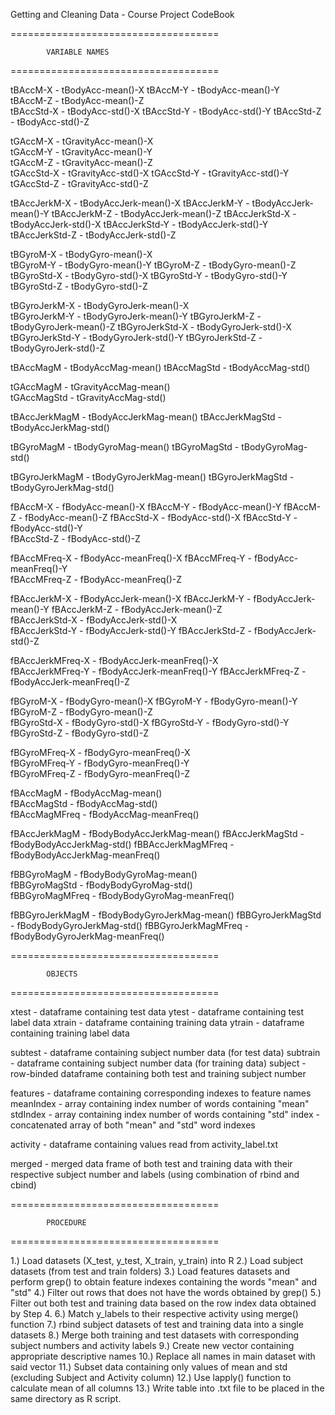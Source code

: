Getting and Cleaning Data - Course Project CodeBook

====================================

			VARIABLE NAMES

====================================

tBAccM-X 				-			tBodyAcc-mean()-X
tBAccM-Y                -           tBodyAcc-mean()-Y  
tBAccM-Z                -           tBodyAcc-mean()-Z  
tBAccStd-X 				-			tBodyAcc-std()-X 
tBAccStd-Y 				-			tBodyAcc-std()-Y 
tBAccStd-Z				-			tBodyAcc-std()-Z      

tGAccM-X 				-			tGravityAcc-mean()-X  		
tGAccM-Y 				-		    tGravityAcc-mean()-Y   
tGAccM-Z 				-			tGravityAcc-mean()-Z   
tGAccStd-X 				-			tGravityAcc-std()-X
tGAccStd-Y 				-			tGravityAcc-std()-Y 
tGAccStd-Z				-			tGravityAcc-std()-Z  

tBAccJerkM-X 			-			tBodyAccJerk-mean()-X
tBAccJerkM-Y 			-			tBodyAccJerk-mean()-Y 
tBAccJerkM-Z 			-			tBodyAccJerk-mean()-Z 
tBAccJerkStd-X 			-			tBodyAccJerk-std()-X 
tBAccJerkStd-Y 			-			tBodyAccJerk-std()-Y
tBAccJerkStd-Z			-			tBodyAccJerk-std()-Z 

tBGyroM-X 				-			tBodyGyro-mean()-X  
tBGyroM-Y 				-			tBodyGyro-mean()-Y
tBGyroM-Z 				-			tBodyGyro-mean()-Z 
tBGyroStd-X 			-			tBodyGyro-std()-X 
tBGyroStd-Y 			-			tBodyGyro-std()-Y
tBGyroStd-Z				-			tBodyGyro-std()-Z 

tBGyroJerkM-X 			-			tBodyGyroJerk-mean()-X  
tBGyroJerkM-Y 			-			tBodyGyroJerk-mean()-Y 
tBGyroJerkM-Z 			-			tBodyGyroJerk-mean()-Z 
tBGyroJerkStd-X 		-			tBodyGyroJerk-std()-X  
tBGyroJerkStd-Y 		- 			tBodyGyroJerk-std()-Y
tBGyroJerkStd-Z			-			tBodyGyroJerk-std()-Z

tBAccMagM 				-			tBodyAccMag-mean()
tBAccMagStd				-			tBodyAccMag-std()   

tGAccMagM 				-			tGravityAccMag-mean()  
tGAccMagStd 			-			tGravityAccMag-std()

tBAccJerkMagM 			-			tBodyAccJerkMag-mean() 
tBAccJerkMagStd			-			tBodyAccJerkMag-std()   

tBGyroMagM 				-			tBodyGyroMag-mean() 
tBGyroMagStd 			-			tBodyGyroMag-std()  

tBGyroJerkMagM 			-			tBodyGyroJerkMag-mean() 
tBGyroJerkMagStd 		-			tBodyGyroJerkMag-std()

fBAccM-X 				-			fBodyAcc-mean()-X 
fBAccM-Y 				-			fBodyAcc-mean()-Y 
fBAccM-Z 				-			fBodyAcc-mean()-Z 
fBAccStd-X 				-			fBodyAcc-std()-X 
fBAccStd-Y 				-			fBodyAcc-std()-Y   
fBAccStd-Z				-			fBodyAcc-std()-Z

fBAccMFreq-X 			-			fBodyAcc-meanFreq()-X 
fBAccMFreq-Y 			-			fBodyAcc-meanFreq()-Y   	
fBAccMFreq-Z			-			fBodyAcc-meanFreq()-Z 
 
fBAccJerkM-X 			-			fBodyAccJerk-mean()-X
fBAccJerkM-Y 			-			fBodyAccJerk-mean()-Y 
fBAccJerkM-Z 			-			fBodyAccJerk-mean()-Z  
fBAccJerkStd-X 			-			fBodyAccJerk-std()-X  
fBAccJerkStd-Y 			-			fBodyAccJerk-std()-Y 
fBAccJerkStd-Z			-			fBodyAccJerk-std()-Z

fBAccJerkMFreq-X 		-			fBodyAccJerk-meanFreq()-X	
fBAccJerkMFreq-Y 		-			fBodyAccJerk-meanFreq()-Y 
fBAccJerkMFreq-Z		-			fBodyAccJerk-meanFreq()-Z

fBGyroM-X 				-			fBodyGyro-mean()-X 
fBGyroM-Y 				-			fBodyGyro-mean()-Y 
fBGyroM-Z 				-			fBodyGyro-mean()-Z  
fBGyroStd-X 			-			fBodyGyro-std()-X 
fBGyroStd-Y 			-			fBodyGyro-std()-Y 
fBGyroStd-Z				-			fBodyGyro-std()-Z

fBGyroMFreq-X 			-			fBodyGyro-meanFreq()-X  
fBGyroMFreq-Y 			-			fBodyGyro-meanFreq()-Y  
fBGyroMFreq-Z			-			fBodyGyro-meanFreq()-Z  
	
fBAccMagM 				-			fBodyAccMag-mean()   
fBAccMagStd 			-			fBodyAccMag-std()   
fBAccMagMFreq			-			fBodyAccMag-meanFreq()    

fBAccJerkMagM			- 			fBodyBodyAccJerkMag-mean()
fBAccJerkMagStd			-			fBodyBodyAccJerkMag-std() 
fBBAccJerkMagMFreq		-			fBodyBodyAccJerkMag-meanFreq() 
 
fBBGyroMagM 			-			fBodyBodyGyroMag-mean()   
fBBGyroMagStd 			-			fBodyBodyGyroMag-std()  
fBBGyroMagMFreq			-			fBodyBodyGyroMag-meanFreq()
	
fBBGyroJerkMagM 		-			fBodyBodyGyroJerkMag-mean() 
fBBGyroJerkMagStd 		-			fBodyBodyGyroJerkMag-std()
fBBGyroJerkMagMFreq		-			fBodyBodyGyroJerkMag-meanFreq()

====================================

			OBJECTS

====================================

xtest					-			dataframe containing test data
ytest					-			dataframe containing test label data
xtrain					-			dataframe containing training data
ytrain					- 			dataframe containing training label data

subtest					- 			dataframe containing subject number data (for test data)
subtrain				- 			dataframe containing subject number data (for training data)
subject					- 			row-binded dataframe containing both test and training subject number

features				- 			dataframe containing corresponding indexes to feature names
meanIndex				-			array containing index number of words containing "mean"
stdIndex				-			array containing index number of words containing "std"
index					-			concatenated array of both "mean" and "std" word indexes

activity				-			dataframe containing values read from activity_label.txt

merged					-			merged data frame of both test and training data with their respective subject number and labels (using combination of rbind and cbind)

====================================

			PROCEDURE

====================================

1.) Load datasets (X_test, y_test, X_train, y_train) into R
2.) Load subject datasets (from test and train folders)
3.) Load features datasets and perform grep() to obtain feature indexes containing the words "mean" and "std"
4.) Filter out rows that does not have the words obtained by grep()
5.) Filter out both test and training data based on the row index data obtained by Step 4.
6.) Match y_labels to their respective activity using merge() function
7.) rbind subject datasets of test and training data into a single datasets
8.) Merge both training and test datasets with corresponding subject numbers and activity labels
9.) Create new vector containing appropriate descriptive names
10.) Replace all names in main dataset with said vector
11.) Subset data containing only values of mean and std (excluding Subject and Activity column)
12.) Use lapply() function to calculate mean of all columns
13.) Write table into .txt file to be placed in the same directory as R script.